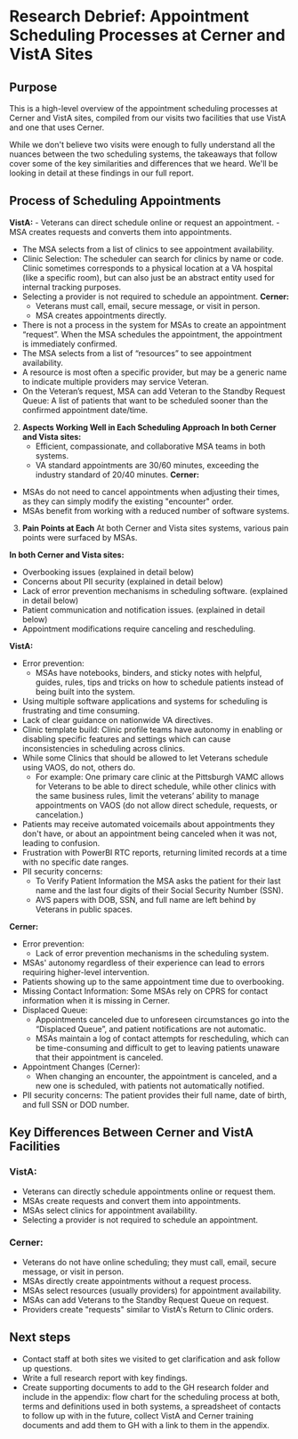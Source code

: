 # Research Debrief: Appointment Scheduling Processes at Cerner and VistA Sites

## Purpose
This is a high-level overview of the appointment scheduling processes at Cerner and VistA sites, compiled from our visits two facilities that use VistA and one that uses Cerner. 

While we don't believe two visits were enough to fully understand all the nuances between the two scheduling systems, the takeaways that follow cover some of the key similarities and differences that we heard. We'll be looking in detail at these findings in our full report. 

## Process of Scheduling Appointments
 **VistA:**
     - Veterans can direct schedule online or request an appointment.
     - MSA creates requests and converts them into appointments.
- The MSA selects from a list of clinics to see appointment availability.
- Clinic Selection: The scheduler can search for clinics by name or code. Clinic sometimes corresponds to a physical location at a VA hospital (like a specific room), but can also just be an abstract entity used for internal tracking purposes.
- Selecting a provider is not required to schedule an appointment.
**Cerner:**
     - Veterans must call, email, secure message, or visit in person.
     - MSA creates appointments directly.
- There is not a process in the system for MSAs to create an appointment “request”. When the MSA schedules the appointment, the appointment is immediately confirmed.
- The MSA selects from a list of “resources” to see appointment availability.
- A resource is most often a specific provider, but may be a generic name to indicate multiple providers may service Veteran.
- On the Veteran’s request, MSA can add Veteran to the Standby Request Queue: A list of patients that want to be scheduled sooner than the confirmed appointment date/time.

2. **Aspects Working Well in Each Scheduling Approach**
**In both Cerner and Vista sites:**
   - Efficient, compassionate, and collaborative MSA teams in both systems.
   - VA standard appointments are 30/60 minutes, exceeding the industry standard of 20/40 minutes.
**Cerner:**
- MSAs do not need to cancel appointments when adjusting their times, as they can simply modify the existing "encounter" order.
- MSAs benefit from working with a reduced number of software systems.


3. **Pain Points at Each**
  At both Cerner and Vista sites systems, various pain points were surfaced by MSAs.

**In both Cerner and Vista sites:**

* Overbooking issues (explained in detail below)
* Concerns about PII security (explained in detail below)
* Lack of error prevention mechanisms in scheduling software. (explained in detail below)
* Patient communication and notification issues. (explained in detail below)
* Appointment modifications require canceling and rescheduling.

**VistA:**

* Error prevention:
    * MSAs have notebooks, binders, and sticky notes with helpful, guides, rules, tips and tricks on how to schedule patients instead of being built into the system.
* Using multiple software applications and systems for scheduling is frustrating and time consuming.
* Lack of clear guidance on nationwide VA directives.
* Clinic template build: Clinic profile teams have autonomy in enabling or disabling specific features and settings which can cause inconsistencies in scheduling across clinics.
* While some Clinics that should be allowed to let Veterans schedule using VAOS, do not, others do.
    * For example: One primary care clinic at the Pittsburgh VAMC allows for Veterans to be able to direct schedule, while other clinics with the same business rules, limit the veterans’ ability to manage appointments on VAOS  (do not allow direct schedule, requests, or cancelation.)
* Patients may receive automated voicemails about appointments they don't have, or about an appointment being canceled when it was not, leading to confusion.
* Frustration with PowerBI RTC reports, returning limited records at a time with no specific date ranges.
* PII security concerns:
    * To Verify Patient Information the MSA asks the patient for their last name and the last four digits of their Social Security Number (SSN).
    * AVS papers with DOB, SSN, and full name are left behind by Veterans in public spaces.

**Cerner:**

* Error prevention:
    * Lack of error prevention mechanisms in the scheduling system.
* MSAs' autonomy regardless of their experience can lead to errors requiring higher-level intervention.
* Patients showing up to the same appointment time due to overbooking.
* Missing Contact Information: Some MSAs rely on CPRS for contact information when it is missing in Cerner.
* Displaced Queue:
    * Appointments canceled due to unforeseen circumstances go into the “Displaced Queue”, and patient notifications are not automatic.
    * MSAs maintain a log of contact attempts for rescheduling, which can be time-consuming and difficult to get to leaving patients unaware that their appointment is canceled.
* Appointment Changes (Cerner):
    * When changing an encounter, the appointment is canceled, and a new one is scheduled, with patients not automatically notified.
* PII security concerns: The patient provides their full name, date of birth, and full SSN or DOD number.

## Key Differences Between Cerner and VistA Facilities

### VistA:
- Veterans can directly schedule appointments online or request them.
- MSAs create requests and convert them into appointments.
- MSAs select clinics for appointment availability.
- Selecting a provider is not required to schedule an appointment.

### Cerner:
- Veterans do not have online scheduling; they must call, email, secure message, or visit in person.
- MSAs directly create appointments without a request process.
- MSAs select resources (usually providers) for appointment availability.
- MSAs can add Veterans to the Standby Request Queue on request.
- Providers create "requests" similar to VistA's Return to Clinic orders.



## Next steps
- Contact staff at both sites we visited to get clarification and ask follow up questions. 
- Write a full research report with key findings.
- Create supporting documents to add to the GH research folder and include in the appendix: flow chart for the scheduling process at both, terms and definitions used in both systems, a spreadsheet of contacts to follow up with in the future, collect VistA and Cerner training documents and add them to GH with a link to them in the appendix. 



